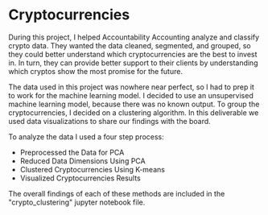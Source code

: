 # Cryptocurrencies

During this project, I helped Accountability Accounting analyze and classify crypto data. They wanted the data cleaned, segmented, and grouped, so they could better understand which cryptocurrencies are the best to invest in. In turn, they can provide better support to their clients by understanding which cryptos show the most promise for the future.

The data used in this project was nowhere near perfect, so I had to prep it to work for the machine learning model. I decided to use an unsupervised machine learning model, because there was no known output. To group the cryptocurrencies, I decided on a clustering algorithm. In this deliverable we used data visualizations to share our findings with the board.

To analyze the data I used a four step process:
- Preprocessed the Data for PCA
- Reduced Data Dimensions Using PCA
- Clustered Cryptocurrencies Using K-means
- Visualized Cryptocurrencies Results

The overall findings of each of these methods are included in the "crypto_clustering" jupyter notebook file.
